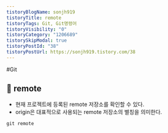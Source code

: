 ```yaml
---
tistoryBlogName: sonjh919
tistoryTitle: remote
tistoryTags: Git, Git명령어
tistoryVisibility: "0"
tistoryCategory: "1206689"
tistorySkipModal: true
tistoryPostId: "38"
tistoryPostUrl: https://sonjh919.tistory.com/38
---
```

#Git 
## 🌈 remote
+ 현재 프로젝트에 등록된 remote 저장소를 확인할 수 있다.
+ origin은 대표적으로 사용되는 remote 저장소의 별칭을 의미한다.
```dos
git remote
```


